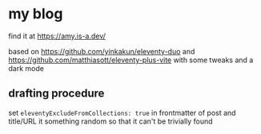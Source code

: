 # my blog

find it at https://amy.is-a.dev/

based on https://github.com/yinkakun/eleventy-duo and https://github.com/matthiasott/eleventy-plus-vite with some tweaks and a dark mode

## drafting procedure

set `eleventyExcludeFromCollections: true` in frontmatter of post and title/URL it something
random so that it can't be trivially found
